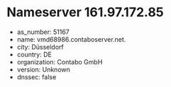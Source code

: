 # Nameserver 161.97.172.85

* as_number: 51167
* name: vmd68986.contaboserver.net.
* city: Düsseldorf
* country: DE
* organization: Contabo GmbH
* version: Unknown
* dnssec: false
